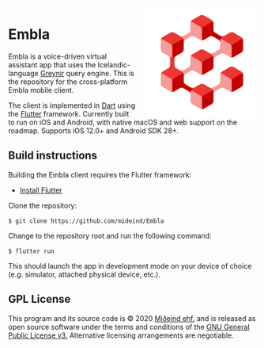 <img src="assets/images/logo.png" align="right" width="224" height="224" style="margin-left:20px;">

# Embla

Embla is a voice-driven virtual assistant app that uses the Icelandic-language [Greynir](https://greynir.is) query engine. This is the repository for the cross-platform Embla mobile client.

The client is implemented in [Dart](https://dart.dev/) using the [Flutter](https://flutter.dev) framework. Currently built to run on iOS and Android, with native macOS and web support on the roadmap. Supports iOS 12.0+ and Android SDK 28+.

## Build instructions

Building the Embla client requires the Flutter framework:

* [Install Flutter](https://flutter.dev/docs/get-started/install)

Clone the repository:

```
$ git clone https://github.com/mideind/Embla
```

Change to the repository root and run the following command:

```
$ flutter run
```

This should launch the app in development mode on your device of choice (e.g. simulator, attached physical device, etc.).

## GPL License

This program and its source code is &copy; 2020 [Miðeind ehf.](https://miðeind.is) and is released as open source software
under the terms and conditions of the [GNU General Public License v3.](https://www.gnu.org/licenses/gpl-3.0.html)
Alternative licensing arrangements are negotiable.
